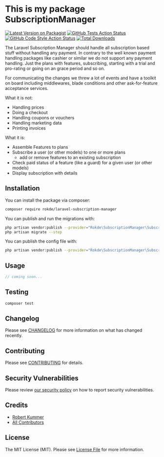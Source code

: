 # This is my package SubscriptionManager

[![Latest Version on Packagist](https://img.shields.io/packagist/v/rokde/laravel-subscription-manager.svg?style=flat-square)](https://packagist.org/packages/rokde/laravel-subscription-manager)
[![GitHub Tests Action Status](https://img.shields.io/github/workflow/status/rokde/laravel-subscription-manager/run-tests?label=tests)](https://github.com/rokde/laravel-subscription-manager/actions?query=workflow%3ATests+branch%3Amaster)
[![GitHub Code Style Action Status](https://img.shields.io/github/workflow/status/rokde/laravel-subscription-manager/Check%20&%20fix%20styling?label=code%20style)](https://github.com/rokde/laravel-subscription-manager/actions?query=workflow%3A"Check+%26+fix+styling"+branch%3Amaster)
[![Total Downloads](https://img.shields.io/packagist/dt/rokde/laravel-subscription-manager.svg?style=flat-square)](https://packagist.org/packages/rokde/laravel-subscription-manager)

The Laravel Subscription Manager should handle all subscription based stuff without handling any payment. In contrary to the well known payment handling packages like cashier or similar we do not support any payment handling. Just the plans with features, subscribing, starting with a trial and pro-rating or going on an grace period and so on.

For communicating the changes we threw a lot of events and have a toolkit on board including middlewares, blade conditions and other ask-for-feature acceptance services.

What it is not:
- Handling prices
- Doing a checkout
- Handling coupons or vouchers
- Handling marketing data
- Printing invoices

What it is:
- Assemble Features to plans
- Subscribe a user (or other models) to one or more plans
  - add or remove features to an existing subscription
- Check paid status of a feature (like a guard) for a given user (or other models)
- Display subscription with details

## Installation

You can install the package via composer:

```bash
composer require rokde/laravel-subscription-manager
```

You can publish and run the migrations with:

```bash
php artisan vendor:publish --provider="Rokde\SubscriptionManager\SubscriptionManagerServiceProvider" --tag="laravel-subscription-manager-migrations"
php artisan migrate --step
```

You can publish the config file with:
```bash
php artisan vendor:publish --provider="Rokde\SubscriptionManager\SubscriptionManagerServiceProvider" --tag="laravel-subscription-manager-config"
```

## Usage

```php
// coming soon...
```

## Testing

```bash
composer test
```

## Changelog

Please see [CHANGELOG](CHANGELOG.md) for more information on what has changed recently.

## Contributing

Please see [CONTRIBUTING](.github/CONTRIBUTING.md) for details.

## Security Vulnerabilities

Please review [our security policy](../../security/policy) on how to report security vulnerabilities.

## Credits

- [Robert Kummer](https://github.com/rokde)
- [All Contributors](../../contributors)

## License

The MIT License (MIT). Please see [License File](LICENSE.md) for more information.
